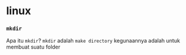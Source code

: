# linux

### `mkdir`

Apa itu `mkdir`? `mkdir` adalah `make directory` kegunaannya adalah untuk membuat suatu folder

